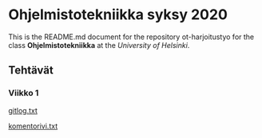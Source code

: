 # Ohjelmistotekniikka syksy 2020

This is the README.md document for the repository ot-harjoitustyo for the class **Ohjelmistotekniikka** at the *University of Helsinki*. 

## Tehtävät

### Viikko 1
[gitlog.txt](https://github.com/Alex-Elias/ot-harjoitustyo/blob/master/laskarit/viikko1/gitlog.txt)

[komentorivi.txt](https://github.com/Alex-Elias/ot-harjoitustyo/blob/master/laskarit/viikko1/komentorivi.txt)
